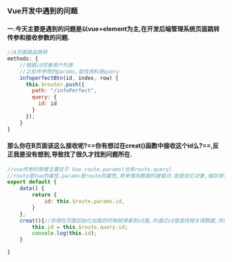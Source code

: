 ### Vue开发中遇到的问题
#### 一.今天主要是遇到的问题是以vue+element为主,在开发后端管理系统页面跳转传参和接收参数的问题.
```javascript
//A页面路由跳转
methods: {
    //根据id完善用户列表
    //之前传参用的params,查找资料是query
    infoperfectBtn(id, index, row) {
      this.$router.push({
        path: "/infoPerfect",
        query: {
          id: id
        }
      });
    }
}

```
#### 那么你在B页面该这么接收呢?==你有想过在creat()函数中接收这个id么?==,反正我是没有想到,导致找了很久才找到问题所在.
```javascript
//vue传参的原理主要在于 Vue.route.params(也有route.query)
//route是Vue的属性.params是route的属性,用来储存数据的键值对.就是说它对象,储存很多属性(键值对,属性,属性值)在里面.
export default {
    data() {
        return {
            id: this.$route.params.id,
        }
    },
    creat(){//你得在页面初始化加载的时候就得拿到id值,并通过id值查找相关得数据,并赋值给页面
        this.id = this.$route.query.id;
        console.log(this.id);
    }

}

```